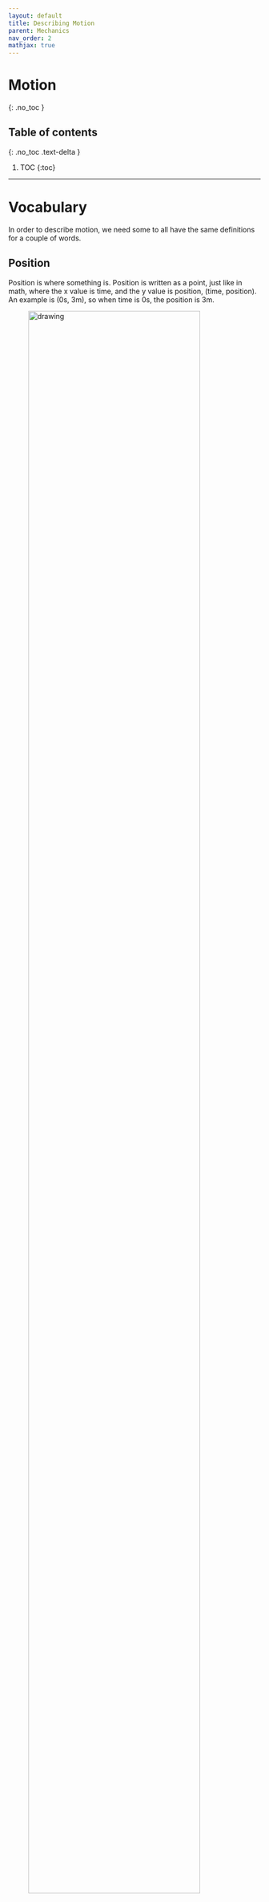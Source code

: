 ```yaml
---
layout: default
title: Describing Motion
parent: Mechanics
nav_order: 2
mathjax: true
---
```


# Motion
{: .no_toc }

<!-- table of contents for the page -->
## Table of contents
{: .no_toc .text-delta }

1. TOC
{:toc}

---
# Vocabulary
In order to describe motion, we need some to all have the same definitions for a couple of words.

## Position
Position is where something is.
Position is written as a point, just like in math, where the x value is time, and the y value is position, (time, position).
An example is (0s, 3m), so when time is 0s, the position is 3m.

<figure>
<img src="./images/1.1-motion-position.pdf" alt="drawing" width="90%"/>
<figcaption>Motion graph for an object with constant position.</figcaption>
</figure>

### Examples
  * From your nose to the finger tips of your outstretched hand is 1 meter.
  * From Junction City to Ikea in KC is 200 km (there is more about this below).


## Velocity
Velocity is **both** speed and direction - how fast **and** which way.
The units of velocity are meters per second $$\frac{m}{s}$$.

To calculate velocity you take the change in position divided by the change in time:

$$\text{Velocity} = \frac{\text{Change in Position}}{\text{Change in Time}} = \frac{\Delta\text{P}}{\Delta\text{t}}$$

### Examples
  * Walking speed is 1$$\frac{m}{s}$$
  * The fastest a person can run is about 10$$\frac{m}{s}$$
  * A car traveling on the interstate is going 120$$\frac{km}{hr}$$ which is about 34$$\frac{m}{s}$$

When plotting motion, constant velocity is anytime you have a straight line.
If the line is pointed up, then it is a positive velocity.
If the line is pointed down, then it is a negative velocity.
If the line is flat, then it has no velocity, its position is constant.

<figure>
<img src="./images/1.1-motion-velocity.pdf" alt="drawing" width="90%"/>
<figcaption>Motion graph for an object with constant position.</figcaption>
</figure>


## Acceleration
Acceleration is change in velocity.
Now, since velocity is both speed **AND** direction, then acceleration can be, change in speed **OR** change in direction.
This means that if I speed up, like when I leave a stop sign in a car, that is accelerating.
If I turn a corner, but have a constant speed, then I'm also accelerating.

The units of acceleration are $$\frac{\text{meter}}{\text{second}^2} = \frac{m}{s^2}$$.

To calculate acceleration you take the change in velocity divided by the change in time:

$$\text{Acceleration} = \frac{\text{Change in Velocity}}{\text{Change in Time}} = \frac{\Delta\text{V}}{\Delta\text{t}}$$

Note the similarity, position and velocity have the **SAME** relationship as do velocity and acceleration.
This is because one is the slope of the other.
Look back at the graphs for velocity, see how they have a constant slope?
that means they have a constant velocity.

Now look at the graphs for acceleration.
Note, you cannot tell if the acceleration is constant just by looking, you can only tell that it is accelerating.
**ANY** time the position versus time graph is curved, the object is accelerating.

<figure>
<img src="./images/1.1-motion-acceleration.pdf" alt="drawing" width="90%"/>
<figcaption>Motion graph for an object that is accelerating.  Note how it makes a happy face for positive acceleration, and a frowny face for negative acceleration.</figcaption>
</figure>

# Activity - Graph Matching


# Activity - Graph Sketching

# Calculation Examples


# Additional Material
## Units
Motion is described by combinations of length (meters) and time (seconds).

`Distance` is how far apart two things are and is measured in meters.
In math you will learn how to calculate the distance between any two points.
For this class we will stick to simple distances.

`Speed` and `velocity` both describe how fast something is going and have the units

$$\frac{ \text{meters} }{ \text{second} } = \frac{m}{s}$$

'Acceleration' describes how fast something velocity is changing and has the units:

$$\frac{ \text{meters} }{ \text{seconds squared} } = \frac{m}{s^2}$$



## Distance
`Distance` is how far something is.
So you have an idea of distances here are some common ones.

  * If you stretch out your arm, the distance from your nose to the end of your fingers is 1 meter.
  * The width of the nail on your pointer finger is about 1cm.

If an object is moving and you want to track the distance it is covering, you do the following:

$$\text{Distance} = \text{Current Position} - \text{Previous Position}$$

This is short handed by using the Greek symbol delta, or $\delta$, which means 'change in'.
Everytime you see the symbol $\delta$ you should immediately replace it with 'change in' in your head.
Using our new symbol distance becomes:

$$\text{Distance} = \delta\text{Position}$$

Look at the picture below.
The pen is 13cm long because 18cm - 5cm is 13cm.

<figure>
<img src="images/distance-pen.JPG" alt="drawing" width="90%"/>
<figcaption>Measuring the distance from one end of a pen to the other.</figcaption>
</figure>


Normally we make our lives easier and line the zero up with one side, but that is not always possible.


## Vector
A `vector` is both a distance and a direction, usually represented by an arrow.
To explain the difference between direction and a vector, consider my weekend trip.

This weekend I'm going to Ikea in Kansas City.
It is 200 km away.
If you tell a friend that Kansas City is 200 km away, they have a lot of options.

<figure>
<img src="images/distance-map.png" alt="drawing" width="90%"/>
<figcaption>
    A map with a ring showing all of the places that are 200km from Junction City.
</figcaption>
</figure>

To fix this problem when we say that Kansas City is 200km away, we also have to say in which direction, East.

<figure>
<img src="images/vector-map.png" alt="drawing" width="90%"/>
<figcaption>
    A map with an arrow pointing east to Kansas City.  The length is 200km.
</figcaption>
</figure>


When you specify the direction of a distance it becomes a `vector`.
A `vector` is simply a direction that also has a direction associated with it.

You can also get vectors using the $\delta$ symbol that we used for distance earlier.
But that is is more complicated and will be put at the end for those over-achievers out there.


## Speed and Velocity
`Speed` is just a distance divided by a time.
`velocity` is just a vector divided by time.

$$\text{Speed} = \frac{\text{Distance}}{\text{Time}}$$

$$\text{Velocity} = \frac{\text{Vector}}{\text{Time}}$$

A couple of good speeds to remember are:

  * Walking speed is about 1 m/s.
  * The fastest people can run about 10 m/s.
  * Driving down I-70 is 120 km/hr.

Back to my weekend trip.
Ikea is 200 km away AND it will take me two hours to get there.
To calculate the speed we just need the distance.

$$\text{Speed} = \frac{\text{Distance}}{\text{Time}} = \frac{200 km}{2 hr} = 100\frac{km}{hr}$$

But to calcuate the velocity we need a vector, so let's rephrase where Ikea is.
Ikea is 200 km East of Junction City AND it will take me two hours to get there.
Now we can calculate the velocity.

$$\text{Velocity} = \frac{\text{Vector}}{\text{Time}} = \frac{200 km East}{2 hr} = 100\frac{km}{hr}\text{ East}$$

These are both called ***average*** speed, and ***average*** velocity.
This is because they are the average speed we drove over the whole time.
When I go to Kansas City I usually make one stop, so there is a period of time that I'm not moving.
The rest of the time I'm usually moving along quite fast, 120 km/hr.
When you ***average*** out the time I was not moving with the time I was, you get the 100 km/hr that we calculated.

If you want to calculate instantaneous speed and velocity, well check at the end.
We'll talk more about $\delta$ and instantaneous measurments then.


## Acceleration
Speed and velocity looked at how a distance or vector changed in time.
Acceleration looks at how a speed or velocity changes in time.

The most common acceleration by far is gravity.

  * The acceleration due to gravity is 10 $\frac{m}{s^2}$

First let's look at acceleration as the change in speed divided by the change in time.

$$\text{Acceleration} = \frac{\text{Change in Speed}}{\text{Change in Time}} = \frac{\delta\text{Speed}}{\delta\text{Time}}$$

My car is amazing, if I push the gas peddal all the way to the floor when I am headed down the entrance ramp it takes 7.0 seconds to reach 28 m/s (62 mph).
That means that the acceleration of my car is:

$$\text{Accleration} = \frac{28 m/s}{7.0 s} = 4 \frac{m}{s^2}$$

However, my care is even better at stopping!
It only takes 3.3 seconds to stop from 31.3 m/s, so

$$\text{Accleration} = \frac{-31.3 m/s}{3.3 s} = -9.5 \frac{m}{s^2}$$

What is the difference between the two answers?

  * When accelerating the number was positive
  * When slowing down (deccelerating) the number was negative

In physics, if something is getting faster, it has a positive acceleration, if something is getting slower, it has a negative acceleration.


# Add 
{: .no_toc}

** to do **
  * talk about how with velocity there is one other thing, changing direction
  * talk about which of the three we can feel.

## Position vs Time Graphs
{: .no_toc}
  * show examples of position versus time and how to calculate distance, velocity, and acceleration (well you can't calculate acceleration, but you can recognize when it is happening.)


## Instantaneous Velocity and Acceleration
{: .no_toc}
  * Explain how the change in  can mean a long time, or a short time.  The shorter the time, the more instantaneous the velocity is.
